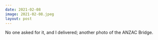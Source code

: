 ```yaml
---
date: 2021-02-08
image: 2021-02-08.jpeg
layout: post
---
```


No one asked for it, and I delivered; another photo of the ANZAC Bridge.
